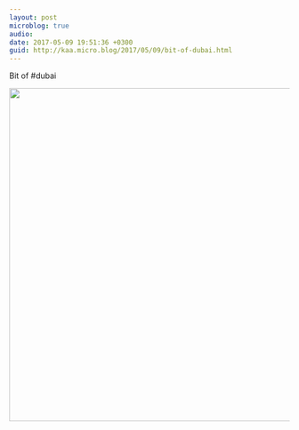 ```yaml
---
layout: post
microblog: true
audio: 
date: 2017-05-09 19:51:36 +0300
guid: http://kaa.micro.blog/2017/05/09/bit-of-dubai.html
---
```

Bit of #dubai

<img src="https://micro.kaa.bz/uploads/2018/3c9e2d8581.jpg" width="600" height="600" />
